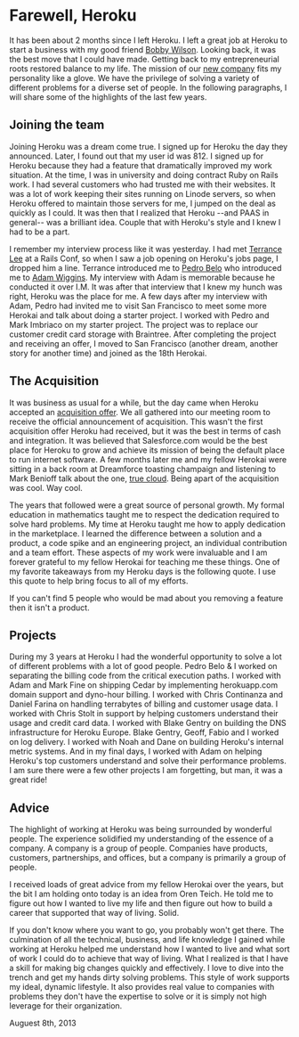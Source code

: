 # Farewell, Heroku


It has been about 2 months since I left Heroku. I left a great job at Heroku to start a business with my good friend [Bobby Wilson](https://twitter.com/bobbywilson0). Looking back, it was the best move that I could have made. Getting back to my entrepreneurial roots restored balance to my life. The mission of our [new company](http://wilsonandsmith.com) fits my personality like a glove. We have the privilege of solving a variety of different problems for a diverse set of people. In the following paragraphs, I will share some of the highlights of the last few years.

## Joining the team

Joining Heroku was a dream come true. I signed up for Heroku the day they announced. Later, I found out that my user id was 812. I signed up for Heroku because they had a feature that dramatically improved my work situation. At the time, I was in university and doing contract Ruby on Rails work. I had several customers who had trusted me with their websites. It was a lot of work keeping their sites running on Linode servers, so when Heroku offered to maintain those servers for me, I jumped on the deal as quickly as I could. It was then that I realized that Heroku --and PAAS in general-- was a brilliant idea. Couple that with Heroku's style and I knew I had to be a part.

I remember my interview process like it was yesterday. I had met [Terrance Lee](https://twitter.com/hone02) at a Rails Conf, so when I saw a job opening on Heroku's jobs page, I dropped him a line. Terrance introduced me to [Pedro Belo](https://twitter.com/ped) who introduced me to [Adam Wiggins](https://twitter.com/hirodusk). My interview with Adam is memorable because he conducted it over I.M. It was after that interview that I knew my hunch was right, Heroku was the place for me. A few days after my interview with Adam, Pedro had invited me to visit San Francisco to meet some more Herokai and talk about doing a starter project. I worked with Pedro and Mark Imbriaco on my starter project. The project was to replace our customer credit card storage with Braintree. After completing the project and receiving an offer, I moved to San Francisco (another dream, another story for another time) and joined as the 18th Herokai.

## The Acquisition

It was business as usual for a while, but the day came when Heroku accepted an [acquisition offer](http://techcrunch.com/2010/12/08/breaking-salesforce-buys-heroku-for-212-million-in-cash/). We all gathered into our meeting room to receive the official announcement of acquisition. This wasn't the first acquisition offer Heroku had received, but it was the best in terms of cash and integration. It was believed that Salesforce.com would be the best place for Heroku to grow and achieve its mission of being the default place to run internet software. A few months later me and my fellow Herokai were sitting in a back room at Dreamforce toasting champaign and listening to Mark Benioff talk about the one, [true cloud](http://www.geekwire.com/2011/salesforce-ceo-benioff-beware-false-clouds-windows-phones/). Being apart of the acquisition was cool. Way cool.

The years that followed were a great source of personal growth. My formal education in mathematics taught me to respect the dedication required to solve hard problems. My time at Heroku taught me how to apply dedication in the marketplace. I learned the difference between a solution and a product, a code spike and an engineering project, an individual contribution and a team effort. These aspects of my work were invaluable and I am forever grateful to my fellow Herokai for teaching me these things. One of my favorite takeaways from my Heroku days is the following quote. I use this quote to help bring focus to all of my efforts.

If you can't find 5 people who would be mad about you removing a feature then it isn't a product.

## Projects

During my 3 years at Heroku I had the wonderful opportunity to solve a lot of different problems with a lot of good people. Pedro Belo & I worked on separating the billing code from the critical execution paths. I worked with Adam and Mark Fine on shipping Cedar by implementing herokuapp.com domain support and dyno-hour billing. I worked with Chris Continanza and Daniel Farina on handling terrabytes of billing and customer usage data. I worked with Chris Stolt in support by helping customers understand their usage and credit card data. I worked with Blake Gentry on building the DNS infrastructure for Heroku Europe. Blake Gentry, Geoff, Fabio and I worked on log delivery. I worked with Noah and Dane on building Heroku's internal metric systems. And in my final days, I worked with Adam on helping Heroku's top customers understand and solve their performance problems. I am sure there were a few other projects I am forgetting, but man, it was a great ride!

## Advice

The highlight of working at Heroku was being surrounded by wonderful people. The experience solidified my understanding of the essence of a company. A company is a group of people. Companies have products, customers, partnerships, and offices, but a company is primarily a group of people.

I received loads of great advice from my fellow Herokai over the years, but the bit I am holding onto today is an idea from Oren Teich. He told me to figure out how I wanted to live my life and then figure out how to build a career that supported that way of living. Solid.

If you don't know where you want to go, you probably won't get there. The culmination of all the technical, business, and life knowledge I gained while working at Heroku helped me understand how I wanted to live and what sort of work I could do to achieve that way of living. What I realized is that I have a skill for making big changes quickly and effectively. I love to dive into the trench and get my hands dirty solving problems. This style of work supports my ideal, dynamic lifestyle. It also provides real value to companies with problems they don't have the expertise to solve or it is simply not high leverage for their organization.

Auguest 8th, 2013
